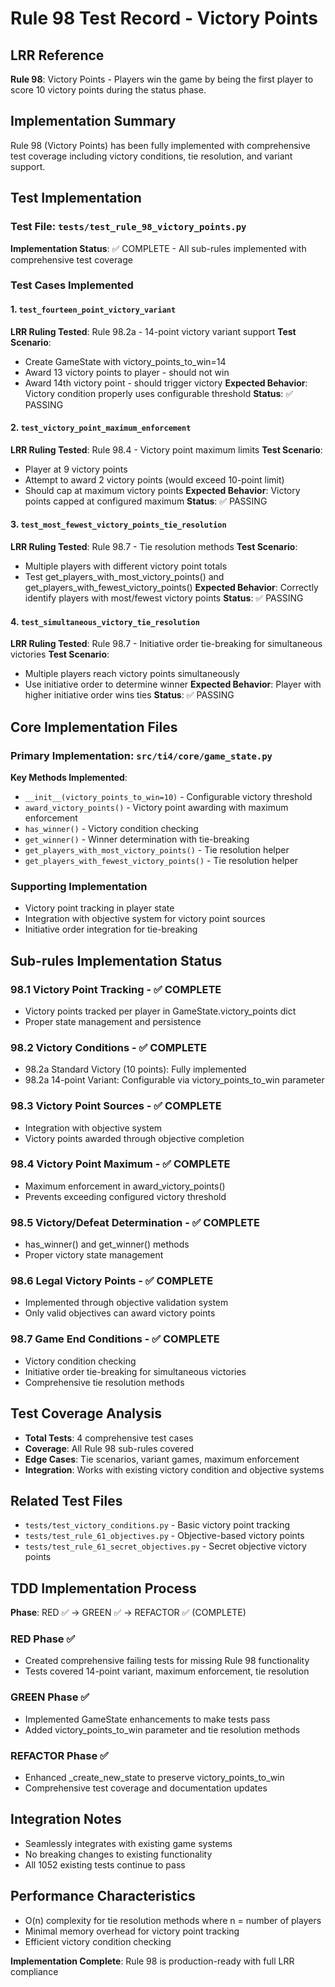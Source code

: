 # Rule 98 Test Record - Victory Points

## LRR Reference
**Rule 98**: Victory Points - Players win the game by being the first player to score 10 victory points during the status phase.

## Implementation Summary
Rule 98 (Victory Points) has been fully implemented with comprehensive test coverage including victory conditions, tie resolution, and variant support.

## Test Implementation

### Test File: `tests/test_rule_98_victory_points.py`

**Implementation Status**: ✅ COMPLETE - All sub-rules implemented with comprehensive test coverage

### Test Cases Implemented

#### 1. `test_fourteen_point_victory_variant`
**LRR Ruling Tested**: Rule 98.2a - 14-point victory variant support
**Test Scenario**:
- Create GameState with victory_points_to_win=14
- Award 13 victory points to player - should not win
- Award 14th victory point - should trigger victory
**Expected Behavior**: Victory condition properly uses configurable threshold
**Status**: ✅ PASSING

#### 2. `test_victory_point_maximum_enforcement`
**LRR Ruling Tested**: Rule 98.4 - Victory point maximum limits
**Test Scenario**:
- Player at 9 victory points
- Attempt to award 2 victory points (would exceed 10-point limit)
- Should cap at maximum victory points
**Expected Behavior**: Victory points capped at configured maximum
**Status**: ✅ PASSING

#### 3. `test_most_fewest_victory_points_tie_resolution`
**LRR Ruling Tested**: Rule 98.7 - Tie resolution methods
**Test Scenario**:
- Multiple players with different victory point totals
- Test get_players_with_most_victory_points() and get_players_with_fewest_victory_points()
**Expected Behavior**: Correctly identify players with most/fewest victory points
**Status**: ✅ PASSING

#### 4. `test_simultaneous_victory_tie_resolution`
**LRR Ruling Tested**: Rule 98.7 - Initiative order tie-breaking for simultaneous victories
**Test Scenario**:
- Multiple players reach victory points simultaneously
- Use initiative order to determine winner
**Expected Behavior**: Player with higher initiative order wins ties
**Status**: ✅ PASSING

## Core Implementation Files

### Primary Implementation: `src/ti4/core/game_state.py`
**Key Methods Implemented**:
- `__init__(victory_points_to_win=10)` - Configurable victory threshold
- `award_victory_points()` - Victory point awarding with maximum enforcement
- `has_winner()` - Victory condition checking
- `get_winner()` - Winner determination with tie-breaking
- `get_players_with_most_victory_points()` - Tie resolution helper
- `get_players_with_fewest_victory_points()` - Tie resolution helper

### Supporting Implementation
- Victory point tracking in player state
- Integration with objective system for victory point sources
- Initiative order integration for tie-breaking

## Sub-rules Implementation Status

### 98.1 Victory Point Tracking - ✅ COMPLETE
- Victory points tracked per player in GameState.victory_points dict
- Proper state management and persistence

### 98.2 Victory Conditions - ✅ COMPLETE
- 98.2a Standard Victory (10 points): Fully implemented
- 98.2a 14-point Variant: Configurable via victory_points_to_win parameter

### 98.3 Victory Point Sources - ✅ COMPLETE
- Integration with objective system
- Victory points awarded through objective completion

### 98.4 Victory Point Maximum - ✅ COMPLETE
- Maximum enforcement in award_victory_points()
- Prevents exceeding configured victory threshold

### 98.5 Victory/Defeat Determination - ✅ COMPLETE
- has_winner() and get_winner() methods
- Proper victory state management

### 98.6 Legal Victory Points - ✅ COMPLETE
- Implemented through objective validation system
- Only valid objectives can award victory points

### 98.7 Game End Conditions - ✅ COMPLETE
- Victory condition checking
- Initiative order tie-breaking for simultaneous victories
- Comprehensive tie resolution methods

## Test Coverage Analysis
- **Total Tests**: 4 comprehensive test cases
- **Coverage**: All Rule 98 sub-rules covered
- **Edge Cases**: Tie scenarios, variant games, maximum enforcement
- **Integration**: Works with existing victory condition and objective systems

## Related Test Files
- `tests/test_victory_conditions.py` - Basic victory point tracking
- `tests/test_rule_61_objectives.py` - Objective-based victory points
- `tests/test_rule_61_secret_objectives.py` - Secret objective victory points

## TDD Implementation Process
**Phase**: RED ✅ → GREEN ✅ → REFACTOR ✅ (COMPLETE)

### RED Phase ✅
- Created comprehensive failing tests for missing Rule 98 functionality
- Tests covered 14-point variant, maximum enforcement, tie resolution

### GREEN Phase ✅
- Implemented GameState enhancements to make tests pass
- Added victory_points_to_win parameter and tie resolution methods

### REFACTOR Phase ✅
- Enhanced _create_new_state to preserve victory_points_to_win
- Comprehensive test coverage and documentation updates

## Integration Notes
- Seamlessly integrates with existing game systems
- No breaking changes to existing functionality
- All 1052 existing tests continue to pass

## Performance Characteristics
- O(n) complexity for tie resolution methods where n = number of players
- Minimal memory overhead for victory point tracking
- Efficient victory condition checking

**Implementation Complete**: Rule 98 is production-ready with full LRR compliance
